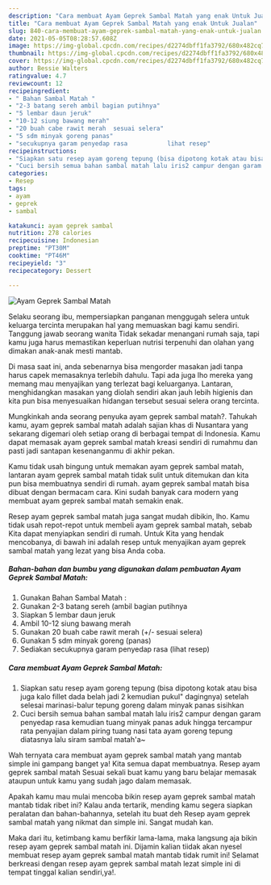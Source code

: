 ```yaml
---
description: "Cara membuat Ayam Geprek Sambal Matah yang enak Untuk Jualan"
title: "Cara membuat Ayam Geprek Sambal Matah yang enak Untuk Jualan"
slug: 840-cara-membuat-ayam-geprek-sambal-matah-yang-enak-untuk-jualan
date: 2021-05-05T08:28:57.608Z
image: https://img-global.cpcdn.com/recipes/d2274dbff1fa3792/680x482cq70/ayam-geprek-sambal-matah-foto-resep-utama.jpg
thumbnail: https://img-global.cpcdn.com/recipes/d2274dbff1fa3792/680x482cq70/ayam-geprek-sambal-matah-foto-resep-utama.jpg
cover: https://img-global.cpcdn.com/recipes/d2274dbff1fa3792/680x482cq70/ayam-geprek-sambal-matah-foto-resep-utama.jpg
author: Bessie Walters
ratingvalue: 4.7
reviewcount: 12
recipeingredient:
- " Bahan Sambal Matah "
- "2-3 batang sereh ambil bagian putihnya"
- "5 lembar daun jeruk"
- "10-12 siung bawang merah"
- "20 buah cabe rawit merah  sesuai selera"
- "5 sdm minyak goreng panas"
- "secukupnya garam penyedap rasa           lihat resep"
recipeinstructions:
- "Siapkan satu resep ayam goreng tepung (bisa dipotong kotak atau bisa juga kalo fillet dada belah jadi 2 kemudian pukul&#34; dagingnya) setelah selesai marinasi-balur tepung goreng dalam minyak panas sisihkan"
- "Cuci bersih semua bahan sambal matah lalu iris2 campur dengan garam penyedap rasa kemudian tuang minyak panas aduk hingga tercampur rata penyajian dalam piring tuang nasi tata ayam goreng tepung diatasnya lalu siram sambal matah&#39;a~"
categories:
- Resep
tags:
- ayam
- geprek
- sambal

katakunci: ayam geprek sambal 
nutrition: 278 calories
recipecuisine: Indonesian
preptime: "PT30M"
cooktime: "PT46M"
recipeyield: "3"
recipecategory: Dessert

---
```



![Ayam Geprek Sambal Matah](https://img-global.cpcdn.com/recipes/d2274dbff1fa3792/680x482cq70/ayam-geprek-sambal-matah-foto-resep-utama.jpg)

Selaku seorang ibu, mempersiapkan panganan menggugah selera untuk keluarga tercinta merupakan hal yang memuaskan bagi kamu sendiri. Tanggung jawab seorang  wanita Tidak sekadar menangani rumah saja, tapi kamu juga harus memastikan keperluan nutrisi terpenuhi dan olahan yang dimakan anak-anak mesti mantab.

Di masa  saat ini, anda sebenarnya bisa mengorder masakan jadi tanpa harus capek memasaknya terlebih dahulu. Tapi ada juga lho mereka yang memang mau menyajikan yang terlezat bagi keluarganya. Lantaran, menghidangkan masakan yang diolah sendiri akan jauh lebih higienis dan kita pun bisa menyesuaikan hidangan tersebut sesuai selera orang tercinta. 



Mungkinkah anda seorang penyuka ayam geprek sambal matah?. Tahukah kamu, ayam geprek sambal matah adalah sajian khas di Nusantara yang sekarang digemari oleh setiap orang di berbagai tempat di Indonesia. Kamu dapat memasak ayam geprek sambal matah kreasi sendiri di rumahmu dan pasti jadi santapan kesenanganmu di akhir pekan.

Kamu tidak usah bingung untuk memakan ayam geprek sambal matah, lantaran ayam geprek sambal matah tidak sulit untuk ditemukan dan kita pun bisa membuatnya sendiri di rumah. ayam geprek sambal matah bisa dibuat dengan bermacam cara. Kini sudah banyak cara modern yang membuat ayam geprek sambal matah semakin enak.

Resep ayam geprek sambal matah juga sangat mudah dibikin, lho. Kamu tidak usah repot-repot untuk membeli ayam geprek sambal matah, sebab Kita dapat menyiapkan sendiri di rumah. Untuk Kita yang hendak mencobanya, di bawah ini adalah resep untuk menyajikan ayam geprek sambal matah yang lezat yang bisa Anda coba.

<!--inarticleads1-->

##### Bahan-bahan dan bumbu yang digunakan dalam pembuatan Ayam Geprek Sambal Matah:

1. Gunakan  Bahan Sambal Matah :
1. Gunakan 2-3 batang sereh (ambil bagian putihnya
1. Siapkan 5 lembar daun jeruk
1. Ambil 10-12 siung bawang merah
1. Gunakan 20 buah cabe rawit merah (+/- sesuai selera)
1. Gunakan 5 sdm minyak goreng (panas)
1. Sediakan secukupnya garam penyedap rasa           (lihat resep)




<!--inarticleads2-->

##### Cara membuat Ayam Geprek Sambal Matah:

1. Siapkan satu resep ayam goreng tepung (bisa dipotong kotak atau bisa juga kalo fillet dada belah jadi 2 kemudian pukul&#34; dagingnya) setelah selesai marinasi-balur tepung goreng dalam minyak panas sisihkan
1. Cuci bersih semua bahan sambal matah lalu iris2 campur dengan garam penyedap rasa kemudian tuang minyak panas aduk hingga tercampur rata penyajian dalam piring tuang nasi tata ayam goreng tepung diatasnya lalu siram sambal matah&#39;a~




Wah ternyata cara membuat ayam geprek sambal matah yang mantab simple ini gampang banget ya! Kita semua dapat membuatnya. Resep ayam geprek sambal matah Sesuai sekali buat kamu yang baru belajar memasak ataupun untuk kamu yang sudah jago dalam memasak.

Apakah kamu mau mulai mencoba bikin resep ayam geprek sambal matah mantab tidak ribet ini? Kalau anda tertarik, mending kamu segera siapkan peralatan dan bahan-bahannya, setelah itu buat deh Resep ayam geprek sambal matah yang nikmat dan simple ini. Sangat mudah kan. 

Maka dari itu, ketimbang kamu berfikir lama-lama, maka langsung aja bikin resep ayam geprek sambal matah ini. Dijamin kalian tiidak akan nyesel membuat resep ayam geprek sambal matah mantab tidak rumit ini! Selamat berkreasi dengan resep ayam geprek sambal matah lezat simple ini di tempat tinggal kalian sendiri,ya!.

